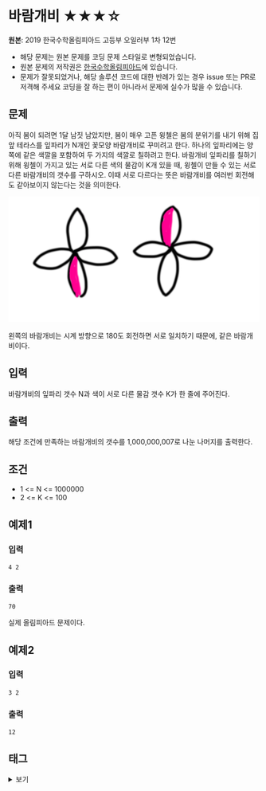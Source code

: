 # 바람개비 ★★★☆

**원본**: 2019 한국수학올림피아드 고등부 오일러부 1차 12번

* 해당 문제는 원본 문제를 코딩 문제 스타일로 변형되었습니다.
* 원본 문제의 저작권은 [한국수학올림피아드](https://www.kmo.or.kr/kmo/sub07.html)에 있습니다.
* 문제가 잘못되었거나, 해당 솔루션 코드에 대한 반례가 있는 경우 issue 또는 PR로 저격해 주세요 코딩을 잘 하는 편이 아니라서 문제에 실수가 많을 수 있습니다.

## 문제
아직 봄이 되려면 1달 남짓 남았지만, 봄이 매우 고픈 윙첼은 봄의 분위기를 내기 위해 집앞 테라스를 잎파리가 N개인 꽃모양 바람개비로 꾸미려고 한다. 하나의 잎파리에는 양쪽에 같은 색깔을 포함하여 두 가지의 색깔로 칠하려고 한다. 바람개비 잎파리를 칠하기 위해 윙첼이 가지고 있는 서로 다른 색의 물감이 K개 있을 때, 윙첼이 만들 수 있는 서로 다른 바람개비의 갯수를 구하시오. 이때 서로 다르다는 뜻은 바람개비를 여러번 회전해도 같아보이지 않는다는 것을 의미한다.

![ex](ex.png)

왼쪽의 바람개비는 시계 방향으로 180도 회전하면 서로 일치하기 때문에, 같은 바람개비이다.

## 입력
바람개비의 잎파리 갯수 N과 색이 서로 다른 물감 갯수 K가 한 줄에 주어진다.

## 출력
해당 조건에 만족하는 바람개비의 갯수를 1,000,000,007로 나눈 나머지를 출력한다.

## 조건
* 1 <= N <= 1000000
* 2 <= K <= 100

## 예제1
### 입력
```
4 2
```
### 출력
```
70
```
실제 올림피아드 문제이다.

## 예제2
### 입력
```
3 2
```
### 출력
```
12
```


## 태그
<details>
<summary>보기</summary>
<ul>
    <li>정수론</li>
    <li>조합론</li>
    <li>분할 정복을 이용한 거듭제곱</li>
    <li>에라토스테네스의 체</li>
    <li>분할 정복</li>
</ul>
</details>